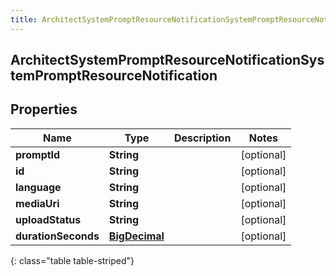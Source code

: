 ```yaml
---
title: ArchitectSystemPromptResourceNotificationSystemPromptResourceNotification
---
```

## ArchitectSystemPromptResourceNotificationSystemPromptResourceNotification


## Properties

| Name | Type | Description | Notes |
| ------------ | ------------- | ------------- | ------------- |
| **promptId** | <!----><!---->**String**<!----> |  |  [optional] |
| **id** | <!----><!---->**String**<!----> |  |  [optional] |
| **language** | <!----><!---->**String**<!----> |  |  [optional] |
| **mediaUri** | <!----><!---->**String**<!----> |  |  [optional] |
| **uploadStatus** | <!----><!---->**String**<!----> |  |  [optional] |
| **durationSeconds** | <!----><!---->[**BigDecimal**](BigDecimal.html)<!----> |  |  [optional] |
{: class="table table-striped"}



